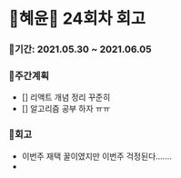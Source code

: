 # 🌼혜윤🌼 24회차 회고

### 🥕기간: 2021.05.30 ~ 2021.06.05

### 🍆주간계획

- [] 리액트 개념 정리 꾸준히
- [] 알고리즘 공부 하자 ㅠㅠ

### 🥦회고

- 이번주 재택 꿀이였지만 이번주 걱정된다.......
- 

